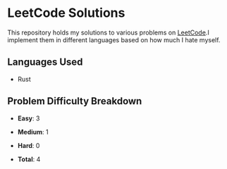 # LeetCode Solutions

This repository holds my solutions to various problems on [LeetCode](https://leetcode.com/).I implement them in different languages based on how much I hate myself.

## Languages Used

- Rust

## Problem Difficulty Breakdown

- **Easy**: 3
- **Medium**: 1
- **Hard**: 0

- **Total**: 4
